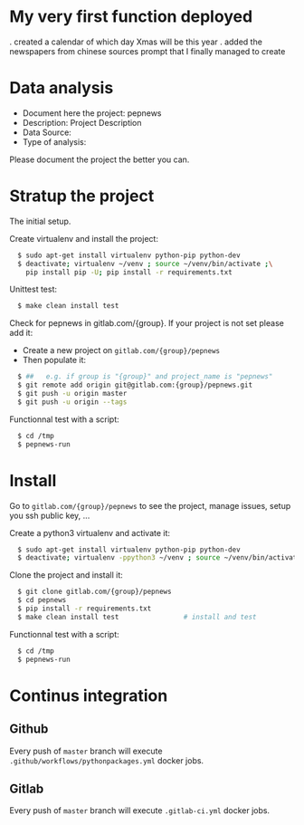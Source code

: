 # My very first function deployed
. created a calendar of which day Xmas will be this year
. added the newspapers from chinese sources prompt that I finally managed to create

# Data analysis
- Document here the project: pepnews
- Description: Project Description
- Data Source:
- Type of analysis:

Please document the project the better you can.

# Stratup the project

The initial setup.

Create virtualenv and install the project:
```bash
  $ sudo apt-get install virtualenv python-pip python-dev
  $ deactivate; virtualenv ~/venv ; source ~/venv/bin/activate ;\
    pip install pip -U; pip install -r requirements.txt
```

Unittest test:
```bash
  $ make clean install test
```

Check for pepnews in gitlab.com/{group}.
If your project is not set please add it:

- Create a new project on `gitlab.com/{group}/pepnews`
- Then populate it:

```bash
  $ ##   e.g. if group is "{group}" and project_name is "pepnews"
  $ git remote add origin git@gitlab.com:{group}/pepnews.git
  $ git push -u origin master
  $ git push -u origin --tags
```

Functionnal test with a script:
```bash
  $ cd /tmp
  $ pepnews-run
```
# Install
Go to `gitlab.com/{group}/pepnews` to see the project, manage issues,
setup you ssh public key, ...

Create a python3 virtualenv and activate it:
```bash
  $ sudo apt-get install virtualenv python-pip python-dev
  $ deactivate; virtualenv -ppython3 ~/venv ; source ~/venv/bin/activate
```

Clone the project and install it:
```bash
  $ git clone gitlab.com/{group}/pepnews
  $ cd pepnews
  $ pip install -r requirements.txt
  $ make clean install test                # install and test
```
Functionnal test with a script:
```bash
  $ cd /tmp
  $ pepnews-run
``` 

# Continus integration
## Github 
Every push of `master` branch will execute `.github/workflows/pythonpackages.yml` docker jobs.
## Gitlab
Every push of `master` branch will execute `.gitlab-ci.yml` docker jobs.
